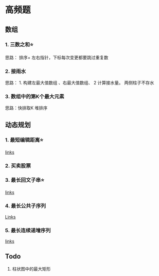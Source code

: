 

# 高频题

## 数组

### 1. 三数之和⭐️

思路： 排序+ 左右指针，下标每次变更都要跳过重复数  

### 2. 接雨水

思路： 1. 构建左最大值数组 、右最大值数组、 2 计算接水量。 两侧柱子不存水

### 3. 数组中的第K个最大元素

思路：快排取K    堆排序   

## 动态规划

### 1. 最短编辑距离⭐️

[links](https://www.programmercarl.com/0072.%E7%BC%96%E8%BE%91%E8%B7%9D%E7%A6%BB.html#%E7%AE%97%E6%B3%95%E5%85%AC%E5%BC%80%E8%AF%BE)

### 2. 买卖股票

### 3. 最长回文子串⭐️

[links](https://github.com/youngyangyang04/leetcode-master/blob/d3ae53e107a871c73b2d08094d586a9b711ee105/problems/0005.%E6%9C%80%E9%95%BF%E5%9B%9E%E6%96%87%E5%AD%90%E4%B8%B2.md)

### 4. 最长公共子序列

[Links](https://www.programmercarl.com/1143.%E6%9C%80%E9%95%BF%E5%85%AC%E5%85%B1%E5%AD%90%E5%BA%8F%E5%88%97.html)

### 5. 最长连续递增序列

[links](https://www.programmercarl.com/0674.%E6%9C%80%E9%95%BF%E8%BF%9E%E7%BB%AD%E9%80%92%E5%A2%9E%E5%BA%8F%E5%88%97.html)

## Todo

1. 柱状图中的最大矩形
